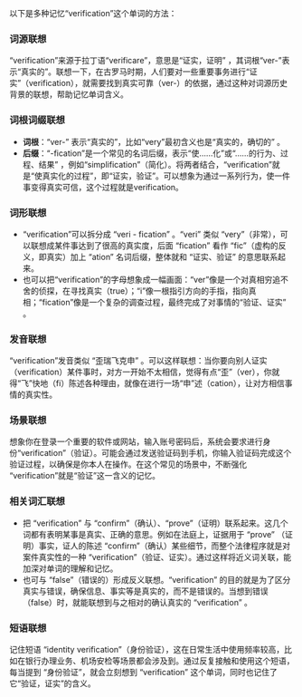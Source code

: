 以下是多种记忆“verification”这个单词的方法：

### 词源联想
“verification”来源于拉丁语“verificare”，意思是“证实，证明” ，其词根“ver-”表示“真实的”。联想一下，在古罗马时期，人们要对一些重要事务进行“证实”（verification），就需要找到真实可靠（ver-）的依据，通过这种对词源历史背景的联想，帮助记忆单词含义。

### 词根词缀联想
 - **词根**：“ver-” 表示“真实的”，比如“very”最初含义也是“真实的，确切的” 。 
 - **后缀**：“-fication”是一个常见的名词后缀，表示“使……化”或“……的行为、过程、结果” ，例如“simplification”（简化）。将两者结合，“verification”就是“使真实化的过程”，即“证实，验证”。可以想象为通过一系列行为，使一件事变得真实可信，这个过程就是verification。

### 词形联想
 - “verification”可以拆分成 “veri - fication” 。“veri” 类似 “very”（非常），可以联想成某件事达到了很高的真实度，后面 “fication” 看作 “fic”（虚构的反义，即真实）加上 “ation” 名词后缀，整体就和 “证实、验证” 的意思联系起来。
 - 也可以把“verification”的字母想象成一幅画面：“ver”像是一个对真相穷追不舍的侦探，在寻找真实（true）；“i”像一根指引方向的手指，指向真相；“fication”像是一个复杂的调查过程，最终完成了对事情的“验证、证实” 。

### 发音联想
“verification”发音类似 “歪瑞飞克申” 。可以这样联想：当你要向别人证实（verification）某件事时，对方一开始不太相信，觉得有点“歪”（ver），你就得“飞”快地（fi）陈述各种理由，就像在进行一场“申”述（cation），让对方相信事情的真实性。

### 场景联想
想象你在登录一个重要的软件或网站，输入账号密码后，系统会要求进行身份“verification”（验证）。可能会通过发送验证码到手机，你输入验证码完成这个验证过程，以确保是你本人在操作。在这个常见的场景中，不断强化 “verification”就是“验证”这一含义的记忆。 

### 相关词汇联想
 - 把 “verification” 与 “confirm”（确认）、“prove”（证明）联系起来。这几个词都有表明某事是真实、正确的意思。例如在法庭上，证据用于 “prove” （证明）事实，证人的陈述 “confirm”（确认）某些细节，而整个法律程序就是对案件真实性的一种 “verification”（验证、证实）。通过这样将近义词关联，能加深对单词的理解和记忆。
 - 也可与 “false”（错误的）形成反义联想。“verification” 的目的就是为了区分真实与错误，确保信息、事实等是真实的，而不是错误的。当想到错误（false）时，就能联想到与之相对的确认真实的 “verification” 。

### 短语联想
记住短语 “identity verification”（身份验证），这在日常生活中使用频率较高，比如在银行办理业务、机场安检等场景都会涉及到。通过反复接触和使用这个短语，每当提到 “身份验证”，就会立刻想到 “verification” 这个单词，同时也记住了它“验证，证实”的含义。 